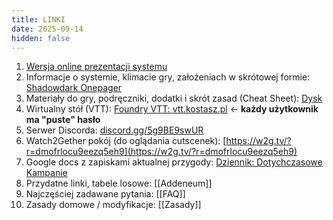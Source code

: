 ```yaml
---
title: LINKI
date: 2025-09-14
hidden: false
---
```




1. [Wersja online prezentacji systemu](https://www.kostasz.pl/p/shadowdark-prezentacja-systemu/)
2. Informacje o systemie, klimacie gry, założeniach w skrótowej formie:  [Shadowdark Onepager](Shadowdark_OnePager_v1-4_START.pdf)
3. Materiały do gry, podręczniki, dodatki i skrót zasad (Cheat Sheet): [Dysk](https://drive.google.com/drive/folders/19nuvyYAhCpQs8IsSgbdFHkMfyEehNpv2?usp=drive_link)
4. Wirtualny stół (VTT): [Foundry VTT: vtt.kostasz.pl](https://vtt.kostasz.pl/) <- **każdy użytkownik ma "puste" hasło**
5. Serwer Discorda: [discord.gg/5g9BE9swUR](https://discord.gg/5g9BE9swUR) 
6. Watch2Gether pokój (do oglądania cutscenek): [https://w2g.tv/?r=dmofrlocu9eezq5eh9](https://w2g.tv/?r=dmofrlocu9eezq5eh9)
7. Google docs z zapiskami aktualnej przygody: [Dziennik: Dotychczasowe Kampanie](https://docs.google.com/document/d/1oLwVdmQbuJhpigNxDqmOfIhD31zKhTzo9GPCzr_C-h4/edit?tab=t.0#heading=h.n53wzr4wioay) 
8. Przydatne linki, tabele losowe: [[Addeneum]]
9. Najczęściej zadawane pytania: [[FAQ]]
10. Zasady domowe / modyfikacje: [[Zasady]]



